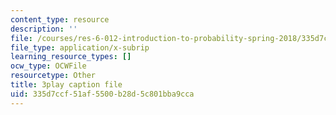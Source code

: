 ```yaml
---
content_type: resource
description: ''
file: /courses/res-6-012-introduction-to-probability-spring-2018/335d7ccf51af5500b28d5c801bba9cca_SgM16HNeC3o.vtt
file_type: application/x-subrip
learning_resource_types: []
ocw_type: OCWFile
resourcetype: Other
title: 3play caption file
uid: 335d7ccf-51af-5500-b28d-5c801bba9cca
---
```

